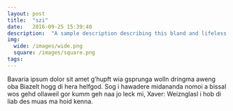 ```yaml
---
layout: post
title:  "szi"
date:   2016-09-25 15:39:40
description:  "A sample description describing this bland and lifeless randomly generated post"
img:
  wide: /images/wide.png
  square: /images/square.png
tags:
---
```

Bavaria ipsum dolor sit amet g’hupft wia gsprunga wolln dringma aweng oba Biazelt hogg di hera helfgod. Sog i hawadere midananda nomoi a bissal wos gehd ollaweil gor kumm geh naa jo leck mi, Xaver: Weiznglasl i hob di liab des muas ma hoid kenna.